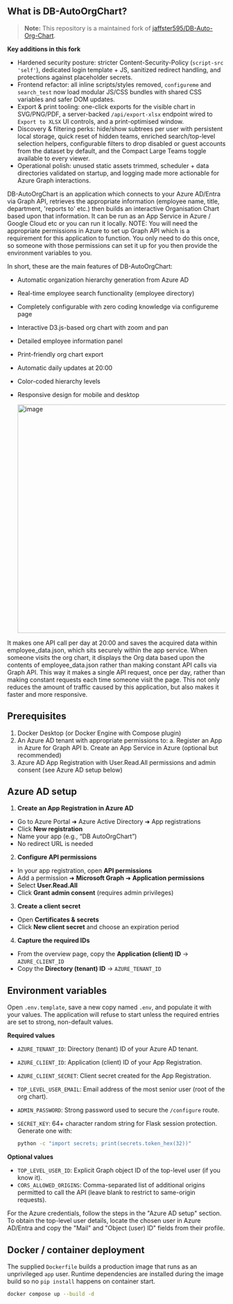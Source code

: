 ## What is DB-AutoOrgChart?

> **Note:** This repository is a maintained fork of [jaffster595/DB-Auto-Org-Chart](https://github.com/jaffster595/DB-Auto-Org-Chart).

**Key additions in this fork**
- Hardened security posture: stricter Content-Security-Policy (`script-src 'self'`), dedicated login template + JS, sanitized redirect handling, and protections against placeholder secrets.
- Frontend refactor: all inline scripts/styles removed, `configureme` and `search_test` now load modular JS/CSS bundles with shared CSS variables and safer DOM updates.
- Export & print tooling: one-click exports for the visible chart in SVG/PNG/PDF, a server-backed `/api/export-xlsx` endpoint wired to `Export to XLSX` UI controls, and a print-optimised window.
- Discovery & filtering perks: hide/show subtrees per user with persistent local storage, quick reset of hidden teams, enriched search/top-level selection helpers, configurable filters to drop disabled or guest accounts from the dataset by default, and the Compact Large Teams toggle available to every viewer.
- Operational polish: unused static assets trimmed, scheduler + data directories validated on startup, and logging made more actionable for Azure Graph interactions.

DB-AutoOrgChart is an application which connects to your Azure AD/Entra via Graph API, retrieves the appropriate information (employee name, title, department, 'reports to' etc.) then builds an interactive Organisation Chart based upon that information. It can be run as an App Service in Azure / Google Cloud etc or you can run it locally. NOTE: You will need the appropriate permissions in Azure to set up Graph API which is a requirement for this application to function. You only need to do this once, so someone with those permissions can set it up for you then provide the environment variables to you.

In short, these are the main features of DB-AutoOrgChart:

- Automatic organization hierarchy generation from Azure AD
- Real-time employee search functionality (employee directory)
- Completely configurable with zero coding knowledge via configureme page
- Interactive D3.js-based org chart with zoom and pan
- Detailed employee information panel
- Print-friendly org chart export
- Automatic daily updates at 20:00
- Color-coded hierarchy levels
- Responsive design for mobile and desktop

  <img width="1640" height="527" alt="image" src="https://github.com/user-attachments/assets/f33719e6-cc03-40bc-89fc-72d9e0f58674" />

It makes one API call per day at 20:00 and saves the acquired data within employee_data.json, which sits securely within the app service. When someone visits the org chart, it displays the Org data based upon the contents of employee_data.json rather than making constant API calls via Graph API. This way it makes a single API request, once per day, rather than making constant requests each time someone visit the page. This not only reduces the amount of traffic caused by this application, but also makes it faster and more responsive.

## Prerequisites
1. Docker Desktop (or Docker Engine with Compose plugin)
2. An Azure AD tenant with appropriate permissions to:
  a. Register an App in Azure for Graph API
  b. Create an App Service in Azure (optional but recommended)
3. Azure AD App Registration with User.Read.All permissions and admin consent (see Azure AD setup below)

## Azure AD setup

1. **Create an App Registration in Azure AD**
  - Go to Azure Portal ➜ Azure Active Directory ➜ App registrations
  - Click **New registration**
  - Name your app (e.g., “DB AutoOrgChart”)
  - No redirect URL is needed

2. **Configure API permissions**
  - In your app registration, open **API permissions**
  - Add a permission ➜ **Microsoft Graph** ➜ **Application permissions**
  - Select **User.Read.All**
  - Click **Grant admin consent** (requires admin privileges)

3. **Create a client secret**
  - Open **Certificates & secrets**
  - Click **New client secret** and choose an expiration period

4. **Capture the required IDs**
  - From the overview page, copy the **Application (client) ID** → `AZURE_CLIENT_ID`
  - Copy the **Directory (tenant) ID** → `AZURE_TENANT_ID`

## Environment variables

Open `.env.template`, save a new copy named `.env`, and populate it with your values. The application will refuse to start unless the required entries are set to strong, non-default values.

**Required values**

- `AZURE_TENANT_ID`: Directory (tenant) ID of your Azure AD tenant.
- `AZURE_CLIENT_ID`: Application (client) ID of your App Registration.
- `AZURE_CLIENT_SECRET`: Client secret created for the App Registration.
- `TOP_LEVEL_USER_EMAIL`: Email address of the most senior user (root of the org chart).
- `ADMIN_PASSWORD`: Strong password used to secure the `/configure` route.
- `SECRET_KEY`: 64+ character random string for Flask session protection. Generate one with:

  ```bash
  python -c "import secrets; print(secrets.token_hex(32))"
  ```

**Optional values**

- `TOP_LEVEL_USER_ID`: Explicit Graph object ID of the top-level user (if you know it).
- `CORS_ALLOWED_ORIGINS`: Comma-separated list of additional origins permitted to call the API (leave blank to restrict to same-origin requests).

For the Azure credentials, follow the steps in the "Azure AD setup" section. To obtain the top-level user details, locate the chosen user in Azure AD/Entra and copy the "Mail" and "Object (user) ID" fields from their profile.

## Docker / container deployment

The supplied `Dockerfile` builds a production image that runs as an unprivileged `app` user. Runtime dependencies are installed during the image build so no `pip install` happens on container start.

```bash
docker compose up --build -d
```
